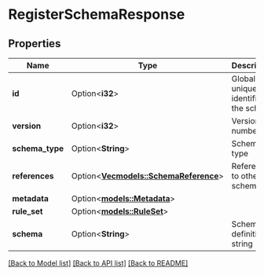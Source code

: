 # RegisterSchemaResponse

## Properties

Name | Type | Description | Notes
------------ | ------------- | ------------- | -------------
**id** | Option<**i32**> | Globally unique identifier of the schema | [optional]
**version** | Option<**i32**> | Version number | [optional]
**schema_type** | Option<**String**> | Schema type | [optional]
**references** | Option<[**Vec<models::SchemaReference>**](SchemaReference.md)> | References to other schemas | [optional]
**metadata** | Option<[**models::Metadata**](Metadata.md)> |  | [optional]
**rule_set** | Option<[**models::RuleSet**](RuleSet.md)> |  | [optional]
**schema** | Option<**String**> | Schema definition string | [optional]

[[Back to Model list]](../README.md#documentation-for-models) [[Back to API list]](../README.md#documentation-for-api-endpoints) [[Back to README]](../README.md)


